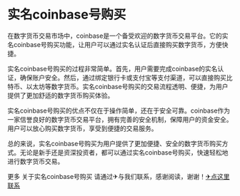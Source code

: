 # 实名coinbase号购买

在数字货币交易市场中，coinbase是一个备受欢迎的数字货币交易平台。它的实名coinbase号购买功能，让用户可以通过实名认证后直接购买数字货币，方便快捷。

实名coinbase号购买的过程非常简单。首先，用户需要完成coinbase的实名认证，确保账户安全。然后，通过绑定银行卡或支付宝等支付渠道，可以直接购买比特币、以太坊等数字货币。实名coinbase号购买的交易流程透明、便捷，为用户提供了更加舒适的数字货币购买体验。

实名coinbase号购买的优点不仅在于操作简单，还在于安全可靠。coinbase作为一家信誉良好的数字货币交易平台，拥有完善的安全机制，保障用户的资金安全。用户可以放心购买数字货币，享受到便捷的交易服务。

总的来说，实名coinbase号购买为用户提供了更加便捷、安全的数字货币购买方式。无论是新手还是资深投资者，都可以通过实名coinbase号购买，快速轻松地进行数字货币交易。

更多 关于实名coinbase号购买 请通过✈与我们联系，感谢阅读，谢谢！[✈点这里联系](https://acc.k02.cc)